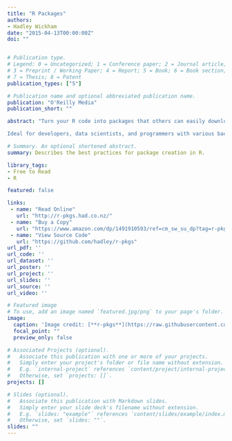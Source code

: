 ```yaml
---
title: "R Packages"
authors:
- Hadley Wickham
date: "2015-04-13T00:00:00Z"
doi: ""


# Publication type.
# Legend: 0 = Uncategorized; 1 = Conference paper; 2 = Journal article;
# 3 = Preprint / Working Paper; 4 = Report; 5 = Book; 6 = Book section;
# 7 = Thesis; 8 = Patent
publication_types: ["5"]

# Publication name and optional abbreviated publication name.
publication: "O'Reilly Media"
publication_short: ""

abstract: "Turn your R code into packages that others can easily download and use. This practical book shows you how to bundle reusable R functions, sample data, and documentation together by applying author Hadley Wickham’s package development philosophy. In the process, you’ll work with devtools, roxygen, and testthat, a set of R packages that automate common development tasks. Devtools encapsulates best practices that Hadley has learned from years of working with this programming language.\n

Ideal for developers, data scientists, and programmers with various backgrounds, this book starts you with the basics and shows you how to improve your package writing over time. You’ll learn to focus on what you want your package to do, rather than think about package structure."

# Summary. An optional shortened abstract.
summary: Describes the best practices for package creation in R.

library_tags:
- Free to Read
- R

featured: false

links:
 - name: "Read Online"
   url: "http://r-pkgs.had.co.nz/"
 - name: "Buy a Copy"
   url: "https://www.amazon.com/dp/1491910593/ref=cm_sw_su_dp?tag=r-pkgs-20"
 - name: "View Source Code"
   url: "https://github.com/hadley/r-pkgs"
url_pdf: ''
url_code: ''
url_dataset: ''
url_poster: ''
url_project: ''
url_slides: ''
url_source: ''
url_video: ''

# Featured image
# To use, add an image named `featured.jpg/png` to your page's folder.
image:
  caption: 'Image credit: [**r-pkgs**](https://raw.githubusercontent.com/hadley/r-pkgs/master/images/cover.png)'
  focal_point: ""
  preview_only: false

# Associated Projects (optional).
#   Associate this publication with one or more of your projects.
#   Simply enter your project's folder or file name without extension.
#   E.g. `internal-project` references `content/project/internal-project/index.md`.
#   Otherwise, set `projects: []`.
projects: []

# Slides (optional).
#   Associate this publication with Markdown slides.
#   Simply enter your slide deck's filename without extension.
#   E.g. `slides: "example"` references `content/slides/example/index.md`.
#   Otherwise, set `slides: ""`.
slides: ""
---
```


